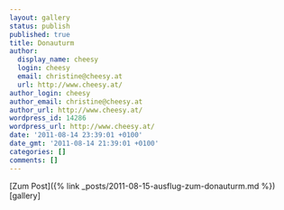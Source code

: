 ```yaml
---
layout: gallery
status: publish
published: true
title: Donauturm
author:
  display_name: cheesy
  login: cheesy
  email: christine@cheesy.at
  url: http://www.cheesy.at/
author_login: cheesy
author_email: christine@cheesy.at
author_url: http://www.cheesy.at/
wordpress_id: 14286
wordpress_url: http://www.cheesy.at/
date: '2011-08-14 23:39:01 +0100'
date_gmt: '2011-08-14 21:39:01 +0100'
categories: []
comments: []
---
```


[Zum Post]({% link _posts/2011-08-15-ausflug-zum-donauturm.md %})
[gallery]<!--:-->
